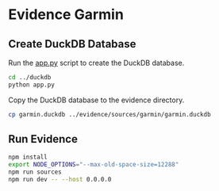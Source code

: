 # Evidence Garmin

## Create DuckDB Database

Run the [app.py](../duckdb/app.py) script to create the DuckDB database.

```bash
cd ../duckdb
python app.py
```

Copy the DuckDB database to the evidence directory.

```bash
cp garmin.duckdb ../evidence/sources/garmin/garmin.duckdb
```

## Run Evidence

```bash
npm install
export NODE_OPTIONS="--max-old-space-size=12288"
npm run sources
npm run dev -- --host 0.0.0.0
```
